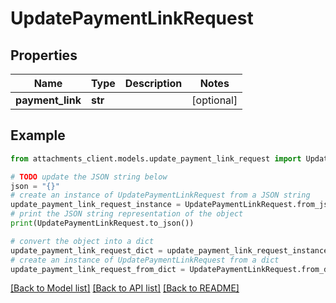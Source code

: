 # UpdatePaymentLinkRequest


## Properties

Name | Type | Description | Notes
------------ | ------------- | ------------- | -------------
**payment_link** | **str** |  | [optional] 

## Example

```python
from attachments_client.models.update_payment_link_request import UpdatePaymentLinkRequest

# TODO update the JSON string below
json = "{}"
# create an instance of UpdatePaymentLinkRequest from a JSON string
update_payment_link_request_instance = UpdatePaymentLinkRequest.from_json(json)
# print the JSON string representation of the object
print(UpdatePaymentLinkRequest.to_json())

# convert the object into a dict
update_payment_link_request_dict = update_payment_link_request_instance.to_dict()
# create an instance of UpdatePaymentLinkRequest from a dict
update_payment_link_request_from_dict = UpdatePaymentLinkRequest.from_dict(update_payment_link_request_dict)
```
[[Back to Model list]](../README.md#documentation-for-models) [[Back to API list]](../README.md#documentation-for-api-endpoints) [[Back to README]](../README.md)


